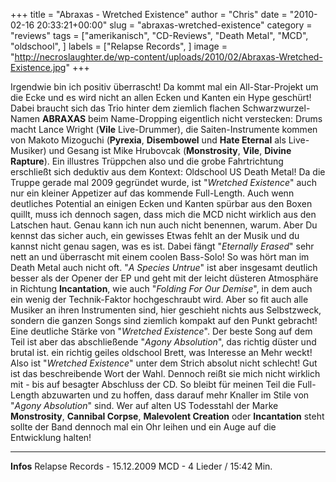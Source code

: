 +++
title = "Abraxas - Wretched Existence"
author = "Chris"
date = "2010-02-16 20:33:21+00:00"
slug = "abraxas-wretched-existence"
category = "reviews"
tags = ["amerikanisch", "CD-Reviews", "Death Metal", "MCD", "oldschool", ]
labels = ["Relapse Records", ]
image = "http://necroslaughter.de/wp-content/uploads/2010/02/Abraxas-Wretched-Existence.jpg"
+++

Irgendwie bin ich positiv überrascht! Da kommt mal ein All-Star-Projekt um die Ecke und es wird nicht an allen Ecken und Kanten ein Hype geschürt! Dabei braucht sich das Trio hinter dem ziemlich flachen Schwarzwurzel-Namen **ABRAXAS** beim Name-Dropping eigentlich nicht verstecken: Drums macht Lance Wright (**Vile** Live-Drummer), die Saiten-Instrumente kommen von Makoto Mizoguchi (**Pyrexia**, **Disembowel** und **Hate Eternal** als Live-Musiker) und Gesang ist Mike Hrubovcak (**Monstrosity**, **Vile**, **Divine Rapture**). Ein illustres Trüppchen also und die grobe Fahrtrichtung erschließt sich deduktiv aus dem Kontext: Oldschool US Death Metal!
Da die Truppe gerade mal 2009 gegründet wurde, ist "_Wretched Existence_" auch nur ein kleiner Appetizer auf das kommende Full-Length. Auch wenn deutliches Potential an einigen Ecken und Kanten spürbar aus den Boxen quillt, muss ich dennoch sagen, dass mich die MCD nicht wirklich aus den Latschen haut. Genau kann ich nun auch nicht benennen, warum. Aber Du kennst das sicher auch, ein gewisses Etwas fehlt an der Musik und du kannst nicht genau sagen, was es ist.
Dabei fängt "_Eternally Erased_" sehr nett an und überrascht mit einem coolen Bass-Solo! So was hört man im Death Metal auch nicht oft. "_A Species Untrue_" ist aber insgesamt deutlich besser als der Opener der EP und geht mit der leicht düsteren Atmosphäre in Richtung **Incantation**, wie auch "_Folding For Our Demise_", in dem auch ein wenig der Technik-Faktor hochgeschraubt wird. Aber so fit auch alle Musiker an ihren Instrumenten sind, hier geschieht nichts aus Selbstzweck, sondern die ganzen Songs sind ziemlich kompakt auf den Punkt gebracht! Eine deutliche Stärke von "_Wretched Existence_".
Der beste Song auf dem Teil ist aber das abschließende "_Agony Absolution_", das richtig düster und brutal ist. ein richtig geiles oldschool Brett, was Interesse an Mehr weckt! Also ist "_Wretched Existence_" unter dem Strich absolut nicht schlecht! Gut ist das beschreibende Wort der Wahl. Dennoch reißt sie mich nicht wirklich mit - bis auf besagter Abschluss der CD. So bleibt für meinen Teil die Full-Length abzuwarten und zu hoffen, dass darauf mehr Knaller im Stile von "_Agony Absolution_" sind.
Wer auf alten US Todesstahl der Marke **Monstrosity**, **Cannibal Corpse**, **Malevolent Creation** oder **Incantation** steht sollte der Band dennoch mal ein Ohr leihen und ein Auge auf die Entwicklung halten!





---
**Infos**
Relapse Records - 15.12.2009
MCD - 4 Lieder / 15:42 Min.
